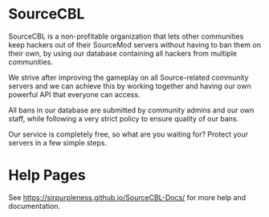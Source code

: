 # SourceCBL
SourceCBL is a non-profitable organization that lets other communities keep hackers out of their SourceMod servers without having to ban them on their own, by using our database containing all hackers from multiple communities. 

We strive after improving the gameplay on all Source-related community servers and we can achieve this by working together and having our own powerful API that everyone can access. 

All bans in our database are submitted by community admins and our own staff, while following a very strict policy to ensure quality of our bans.

Our service is completely free, so what are you waiting for? Protect your servers in a few simple steps.

# Help Pages
See https://sirpurpleness.github.io/SourceCBL-Docs/ for more help and documentation.

